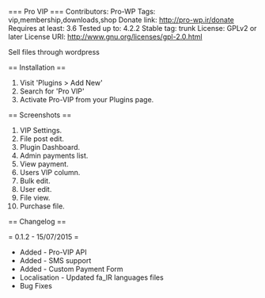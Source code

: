 === Pro VIP ===
Contributors: Pro-WP
Tags: vip,membership,downloads,shop
Donate link: http://pro-wp.ir/donate
Requires at least: 3.6
Tested up to: 4.2.2
Stable tag: trunk
License: GPLv2 or later
License URI: http://www.gnu.org/licenses/gpl-2.0.html

Sell files through wordpress

== Installation ==
1. Visit 'Plugins > Add New'
2. Search for 'Pro VIP'
3. Activate Pro-VIP from your Plugins page.

== Screenshots ==

1. VIP Settings.
2. File post edit.
3. Plugin Dashboard.
4. Admin payments list.
5. View payment.
6. Users VIP column.
7. Bulk edit.
8. User edit.
9. File view.
10. Purchase file.

== Changelog ==

= 0.1.2 - 15/07/2015 =
* Added - Pro-VIP API
* Added - SMS support
* Added - Custom Payment Form
* Localisation - Updated fa_IR languages files
* Bug Fixes